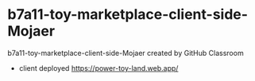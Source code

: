 # b7a11-toy-marketplace-client-side-Mojaer
b7a11-toy-marketplace-client-side-Mojaer created by GitHub Classroom
* client deployed https://power-toy-land.web.app/
